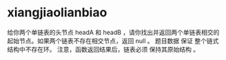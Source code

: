 # xiangjiaolianbiao
给你两个单链表的头节点 headA 和 headB ，请你找出并返回两个单链表相交的起始节点。如果两个链表不存在相交节点，返回 null 。  题目数据 保证 整个链式结构中不存在环。  注意，函数返回结果后，链表必须 保持其原始结构 。 
